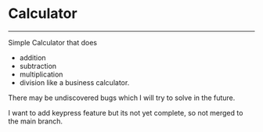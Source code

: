 # Calculator 
---
Simple Calculator that does 
- addition
- subtraction
- multiplication
- division
like a business calculator.

There may be undiscovered bugs which I will try to solve in the future. 

I want to add keypress feature but its not yet complete, so not merged to the main branch. 
